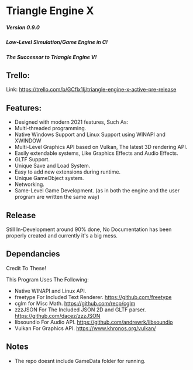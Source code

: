 # **Triangle Engine X** 
##### *Version 0.9.0*
##### *Low-Level Simulation/Game Engine in C!*
##### *The Successor to Triangle Engine V!*

## **Trello:**
Link: https://trello.com/b/GCflx1Ij/triangle-engine-x-active-pre-release

## **Features:**
* Designed with modern 2021 features, Such As:
* Multi-threaded programming.
* Native Windows Support and Linux Support using WINAPI and XWINDOW
* Multi-Level Graphics API based on Vulkan, The latest 3D rendering API.
* Easily extendable systems, Like Graphics Effects and Audio Effects.
* GLTF Support.
* Unique Save and Load System. 
* Easy to add new extensions during runtime.
* Unique GameObject system. 
* Networking.
* Same-Level Game Development. (as in both the engine and the user program are written the same way)

## **Release**
Still In-Development around 90% done, No Documentation has been properly created and currently it's a big mess.

## **Dependancies**
Credit To These!

This Program Uses The Following:
* Native WINAPI and Linux API.
* freetype For Included Text Renderer.
  https://github.com/freetype
* cglm for Misc Math.
  https://github.com/recp/cglm
* zzzJSON For The Included JSON 2D and GLTF parser.
  https://github.com/dacez/zzzJSON
* libsoundio For Audio API.
  https://github.com/andrewrk/libsoundio
* Vulkan For Graphics API.
  https://www.khronos.org/vulkan/
  
## **Notes**
* The repo doesnt include GameData folder for running.
  
